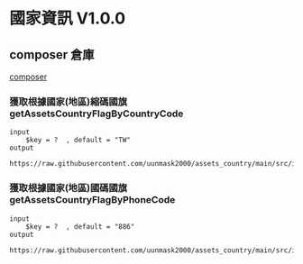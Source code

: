 # 國家資訊 V1.0.0

## composer 倉庫

[composer](https://packagist.org/packages/uunmask2000_kk/assets_country)

### 獲取根據國家(地區)縮碼國旗 getAssetsCountryFlagByCountryCode

```
input
    $key = ?  , default = "TW"
output
    https://raw.githubusercontent.com/uunmask2000/assets_country/main/src/img/TW.png
```

### 獲取根據國家(地區)國碼國旗 getAssetsCountryFlagByPhoneCode

```
input
    $key = ?  , default = "886"
output
    https://raw.githubusercontent.com/uunmask2000/assets_country/main/src/img/TW.png
```
